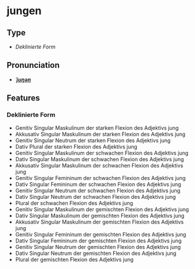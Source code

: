 # jungen
## Type
- _Deklinierte Form_
## Pronunciation
- **_[ˈjʊŋən](https://commons.wikimedia.org/wiki/File:De-jungen.ogg)_**
## Features
### Deklinierte Form
- Genitiv Singular Maskulinum der starken Flexion des Adjektivs jung
- Akkusativ Singular Maskulinum der starken Flexion des Adjektivs jung
- Genitiv Singular Neutrum der starken Flexion des Adjektivs jung
- Dativ Plural der starken Flexion des Adjektivs jung
- Genitiv Singular Maskulinum der schwachen Flexion des Adjektivs jung
- Dativ Singular Maskulinum der schwachen Flexion des Adjektivs jung
- Akkusativ Singular Maskulinum der schwachen Flexion des Adjektivs jung
- Genitiv Singular Femininum der schwachen Flexion des Adjektivs jung
- Dativ Singular Femininum der schwachen Flexion des Adjektivs jung
- Genitiv Singular Neutrum der schwachen Flexion des Adjektivs jung
- Dativ Singular Neutrum der schwachen Flexion des Adjektivs jung
- Plural der schwachen Flexion des Adjektivs jung
- Genitiv Singular Maskulinum der gemischten Flexion des Adjektivs jung
- Dativ Singular Maskulinum der gemischten Flexion des Adjektivs jung
- Akkusativ Singular Maskulinum der gemischten Flexion des Adjektivs jung
- Genitiv Singular Femininum der gemischten Flexion des Adjektivs jung
- Dativ Singular Femininum der gemischten Flexion des Adjektivs jung
- Genitiv Singular Neutrum der gemischten Flexion des Adjektivs jung
- Dativ Singular Neutrum der gemischten Flexion des Adjektivs jung
- Plural der gemischten Flexion des Adjektivs jung
